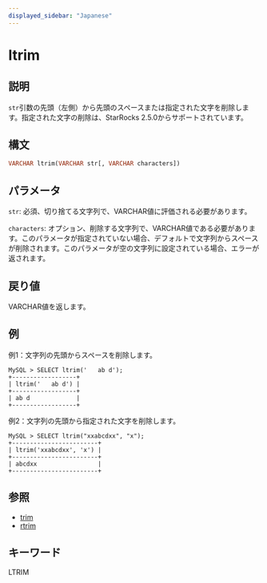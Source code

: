 ```yaml
---
displayed_sidebar: "Japanese"
---
```


# ltrim

## 説明

`str`引数の先頭（左側）から先頭のスペースまたは指定された文字を削除します。指定された文字の削除は、StarRocks 2.5.0からサポートされています。

## 構文

```Haskell
VARCHAR ltrim(VARCHAR str[, VARCHAR characters])
```

## パラメータ

`str`: 必須、切り捨てる文字列で、VARCHAR値に評価される必要があります。

`characters`: オプション、削除する文字列で、VARCHAR値である必要があります。このパラメータが指定されていない場合、デフォルトで文字列からスペースが削除されます。このパラメータが空の文字列に設定されている場合、エラーが返されます。

## 戻り値

VARCHAR値を返します。

## 例

例1：文字列の先頭からスペースを削除します。

```Plain Text
MySQL > SELECT ltrim('   ab d');
+------------------+
| ltrim('   ab d') |
+------------------+
| ab d             |
+------------------+
```

例2：文字列の先頭から指定された文字を削除します。

```Plain Text
MySQL > SELECT ltrim("xxabcdxx", "x");
+------------------------+
| ltrim('xxabcdxx', 'x') |
+------------------------+
| abcdxx                 |
+------------------------+
```

## 参照

- [trim](trim.md)
- [rtrim](rtrim.md)

## キーワード

LTRIM